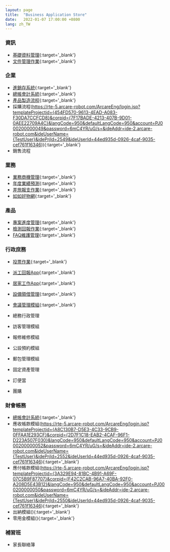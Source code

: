 ```yaml
---
layout: page
title:  "Business Application Store"
date:   2022-01-07 17:00:00 +0800
lang: zh_TW
---
```


### 資訊
 - [基礎資料管理](https://rte-5.arcare-robot.com/ArcareEng/login.jsp?templateProjectid={D280B4C8-7A7C-49FF-B692-2DA0FD93D0DE}&corpid={08571EE4-AEB4-4555-A17D-69AE0E197B86}&langCode=950&defaultLangCode=950&account=PJ000200000030&password=6mC4YR/uG/s=&ideAddr=ide-2.arcare-robot.com&ideUserName={TestUser}&idePrjId=2530&ideUserId=44ed935d-0926-4caf-9035-cef761f16346){:target='_blank'}
 - [文件管理作業](https://rte-5.arcare-robot.com/ArcareEng/login.jsp?templateProjectid={8FED836C-626A-4893-B322-1E85B856DF23}&corpid={225F12E5-6744-474D-BA86-2A5BF18A8C85}&langCode=950&defaultLangCode=950&account=PJ000200000058&password=6mC4YR/uG/s=&ideAddr=ide-2.arcare-robot.com&ideUserName={TestUser}&idePrjId=2563&ideUserId=44ed935d-0926-4caf-9035-cef761f16346){:target='_blank'}


### 企業
 - [進銷存系統](https://rte-5.arcare-robot.com/ArcareEng/login.jsp?templateProjectid={EE12DBE6-E5CA-45AE-B58E-51D9FEF5F0EC}&corpid={365995BA-D4CC-4899-86E3-C5AF297A8295}&langCode=950&defaultLangCode=950&account=PJ000200000063&password=6mC4YR/uG/s=&ideAddr=ide-2.arcare-robot.com&ideUserName={TestUser}&idePrjId=2563&ideUserId=44ed935d-0926-4caf-9035-cef761f16346){:target='_blank'}
 - [總帳會計系統](https://rte-5.arcare-robot.com/ArcareEng/login.jsp?templateProjectid={B8CF74C2-1948-485C-B2A7-EE0B2FD6BF7F}&corpid={65884DFC-540C-49A1-9E41-D1A59597B239}&langCode=950&defaultLangCode=950&account=PJ000200000048&password=6mC4YR/uG/s=&ideAddr=ide-2.arcare-robot.com&ideUserName={TestUser}&idePrjId=2548&ideUserId=44ed935d-0926-4caf-9035-cef761f16346){:target='_blank'}
 - [產品製造流程](https://rte-5.arcare-robot.com/ArcareEng/login.jsp?templateProjectid={3E7C3F6E-D21E-4B89-8749-CF9A74BB1742}&corpid={0C3578AB-17FD-48E7-BD71-D11B01B09F56}&langCode=950&defaultLangCode=950&account=PJ000200000046&password=6mC4YR/uG/s=&ideAddr=ide-2.arcare-robot.com&ideUserName={TestUser}&idePrjId=2546&ideUserId=44ed935d-0926-4caf-9035-cef761f16346){:target='_blank'}
 - 採購流程(https://rte-5.arcare-robot.com/ArcareEng/login.jsp?templateProjectid={454FD570-9613-4EAD-A083-F30DA7CCFCD8}&corpid={7F17BADE-4213-407B-9D01-0AEE22709A4C}&langCode=950&defaultLangCode=950&account=PJ000200000049&password=6mC4YR/uG/s=&ideAddr=ide-2.arcare-robot.com&ideUserName={TestUser}&idePrjId=2549&ideUserId=44ed935d-0926-4caf-9035-cef761f16346)){:target='_blank'}
 - 銷售流程

 
### 業務
 - [業務商機管理](https://rte-5.arcare-robot.com/ArcareEng/login.jsp?templateProjectid={E938DE0D-8D12-4F10-ABC0-FB7BB0A97835}&corpid={9781233B-395A-4D64-A6F2-124D65998653}&langCode=950&defaultLangCode=950&account=PJ000200000065&password=6mC4YR/uG/s=&ideAddr=ide-2.arcare-robot.com&ideUserName={TestUser}&idePrjId=2565&ideUserId=44ed935d-0926-4caf-9035-cef761f16346){:target='_blank'}
 - [年度業績預測](https://rte-5.arcare-robot.com/ArcareEng/login.jsp?templateProjectid={127B9ACF-4876-4E37-83C6-E11BF4C88588}&corpid={12488423-79B0-48FE-A834-68407E50E8A1}&langCode=950&defaultLangCode=950&account=PJ000200000045&password=6mC4YR/uG/s=&ideAddr=ide-2.arcare-robot.com&ideUserName={TestUser}&idePrjId=2545&ideUserId=44ed935d-0926-4caf-9035-cef761f16346){:target='_blank'}
 - [差旅報支作業](https://rte-5.arcare-robot.com/ArcareEng/login.jsp?templateProjectid={B7348607-46ED-4791-A2F0-8F0095704468}&corpid={F350BDB8-0AD6-485B-A2D0-2E3E90B75634}&langCode=950&defaultLangCode=950&account=PJ000200000060&password=6mC4YR/uG/s=&ideAddr=ide-2.arcare-robot.com&ideUserName={TestUser}&idePrjId=2560&ideUserId=44ed935d-0926-4caf-9035-cef761f16346){:target='_blank'}
 - [如如好物網](https://rte-5.arcare-robot.com/ArcareEng/login.jsp?templateProjectid={0569F960-A58F-4E22-8810-EE3ACCA03619}&corpid={213E48BE-86AD-4A4F-92E5-C6B513276E45}&langCode=950&defaultLangCode=950&account=PJ000200000009&password=6mC4YR/uG/s=&ideAddr=ide-2.arcare-robot.com&ideUserName={TestUser}&idePrjId=2509&ideUserId=44ed935d-0926-4caf-9035-cef761f16346){:target='_blank'}

### 產品
 - [專案進度管理](https://rte-5.arcare-robot.com/ArcareEng/login.jsp?templateProjectid={3ED2F157-4C3B-4849-A535-2BBCAEC22CAF}&corpid={BAEE16A0-F138-4872-BC36-8E2625DC91F6}&langCode=950&defaultLangCode=950&account=PJ000200000032&password=6mC4YR/uG/s=&ideAddr=ide-2.arcare-robot.com&ideUserName={TestUser}&idePrjId=2532&ideUserId=44ed935d-0926-4caf-9035-cef761f16346){:target='_blank'}
 - [檢測回報作業](https://rte-5.arcare-robot.com/ArcareEng/login.jsp?templateProjectid={8F9BB4CB-07B1-4054-92D2-C12A9D759BDD}&corpid={F5B4C0CA-B7B5-423F-A2AF-54D2BD1F07EF}&langCode=950&defaultLangCode=950&account=PJ000200000043&password=6mC4YR/uG/s=&ideAddr=ide-2.arcare-robot.com&ideUserName={TestUser}&idePrjId=2543&ideUserId=44ed935d-0926-4caf-9035-cef761f16346){:target='_blank'}
 - [FAQ維護管理](https://rte-5.arcare-robot.com/ArcareEng/login.jsp?templateProjectid={4E75A259-2B89-42A5-9CDB-49C0B567B892}&corpid={065DCD4B-B2C2-468A-AAFD-1743DD0608BC}&langCode=950&defaultLangCode=950&account=PJ000200000044&password=6mC4YR/uG/s=&ideAddr=ide-2.arcare-robot.com&ideUserName={TestUser}&idePrjId==2544&ideUserId=44ed935d-0926-4caf-9035-cef761f16346){:target='_blank'}
 
### 行政庶務
 - [投票作業](https://rte-5.arcare-robot.com/ArcareEng/login.jsp?templateProjectid={597344A7-2D51-4C86-A40A-E13CD4DC07ED}&corpid={E292E453-1A1D-4B2C-BE41-EF22F8D3EB75}&langCode=950&defaultLangCode=950&account=PJ000200000066&password=6mC4YR/uG/s=&ideAddr=ide-2.arcare-robot.com&ideUserName={TestUser}&idePrjId=2566&ideUserId=44ed935d-0926-4caf-9035-cef761f16346){:target='_blank'}
 - [派工回報App](https://rte-5.arcare-robot.com/ArcareEng/login.jsp?templateProjectid={2BD286AA-2A89-42ED-B6D5-8E32FF190F55}&corpid={34D1242D-3DA5-49D8-8E34-B2DBC462EC3E}&langCode=950&defaultLangCode=950&account=PJ000200000059&password=6mC4YR/uG/s=&ideAddr=ide-2.arcare-robot.com&ideUserName={TestUser}&idePrjId=2559&ideUserId=44ed935d-0926-4caf-9035-cef761f16346){:target='_blank'}
 - [居家工作App](https://rte-5.arcare-robot.com/ArcareEng/login.jsp?templateProjectid={C039FA28-969C-4123-8B57-54456F44E0A5}&corpid={C916FD76-DEFA-4A76-A3B8-BFBDF0C67FB5}&langCode=950&defaultLangCode=950&account=PJ000200000061&password=6mC4YR/uG/s=&ideAddr=ide-2.arcare-robot.com&ideUserName={TestUser}&idePrjId=2561&ideUserId=44ed935d-0926-4caf-9035-cef761f16346){:target='_blank'}
 - [設備領借管理](https://rte-5.arcare-robot.com/ArcareEng/login.jsp?templateProjectid={07E75AB2-1807-4906-B16F-0144BBD6E279}&corpid={13F353B0-E2EF-4820-AAB6-2566F553BB8A}&langCode=950&defaultLangCode=950&account=PJ000200000064&password=6mC4YR/uG/s=&ideAddr=ide-2.arcare-robot.com&ideUserName={TestUser}&idePrjId=2564&ideUserId=44ed935d-0926-4caf-9035-cef761f16346){:target='_blank'}
 - [會議管理模組](https://rte-5.arcare-robot.com/ArcareEng/login.jsp?templateProjectid={78B53314-DD19-407A-B390-6E7465E04073}&corpid={3C8160FC-A0CD-44CD-81DB-E5D41E82A2A5}&langCode=950&defaultLangCode=950&account=PJ000200000062&password=6mC4YR/uG/s=&ideAddr=ide-2.arcare-robot.com&ideUserName={TestUser}&idePrjId=2562&ideUserId=44ed935d-0926-4caf-9035-cef761f16346){:target='_blank'}
 
 - 總務行政管理
 - 訪客管理模組
 - 報修維修模組
 - 公設預約模組
 - 郵包管理模組
 
 - 固定資產管理
 - 訂便當
 - 團購

 

### 財會帳務
 - [總帳會計系統](https://rte-5.arcare-robot.com/ArcareEng/login.jsp?templateProjectid={B8CF74C2-1948-485C-B2A7-EE0B2FD6BF7F}&corpid={65884DFC-540C-49A1-9E41-D1A59597B239}&langCode=950&defaultLangCode=950&account=PJ000200000048&password=6mC4YR/uG/s=&ideAddr=ide-2.arcare-robot.com&ideUserName={TestUser}&idePrjId=2548&ideUserId=44ed935d-0926-4caf-9035-cef761f16346){:target='_blank'}
 - 應收帳款模組(https://rte-5.arcare-robot.com/ArcareEng/login.jsp?templateProjectid={A8C130B7-D5E3-4C33-9CB9-0FFAA1E293CF}&corpid={2D7F1C18-EAB2-4CAF-96F1-D223A507F030}&langCode=950&defaultLangCode=950&account=PJ000200000052&password=6mC4YR/uG/s=&ideAddr=ide-2.arcare-robot.com&ideUserName={TestUser}&idePrjId=2552&ideUserId=44ed935d-0926-4caf-9035-cef761f16346){:target='_blank'}
 - 應付帳款模組(https://rte-5.arcare-robot.com/ArcareEng/login.jsp?templateProjectid={3A329E94-81BC-4B91-A69F-07C5B9F87707}&corpid={F42C2CAB-96A7-40BA-92F0-A208D5E43B12}&langCode=950&defaultLangCode=950&account=PJ000200000050&password=6mC4YR/uG/s=&ideAddr=ide-2.arcare-robot.com&ideUserName={TestUser}&idePrjId=2550&ideUserId=44ed935d-0926-4caf-9035-cef761f16346){:target='_blank'}
 - 出納模組(){:target='_blank'}
 - 零用金模組(){:target='_blank'}
 
### 補習班
 - 家長聯絡簿
